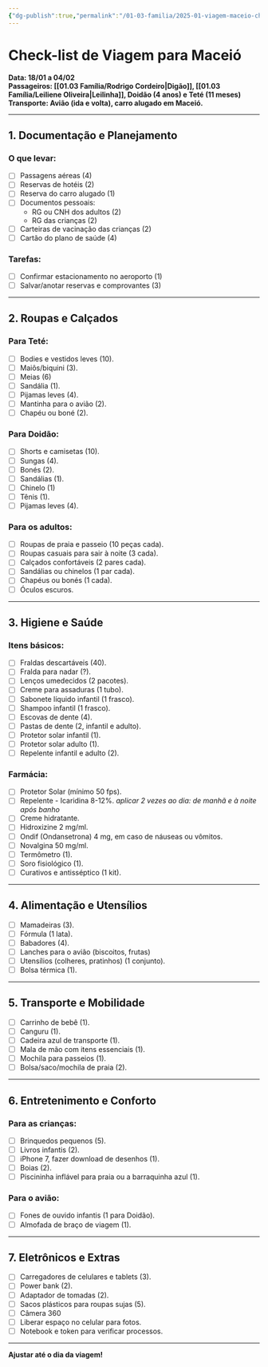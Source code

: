 ```yaml
---
{"dg-publish":true,"permalink":"/01-03-familia/2025-01-viagem-maceio-checklist/","tags":["gardenEntry"]}
---
```



# Check-list de Viagem para Maceió  

**Data: 18/01 a 04/02**  
**Passageiros: [[01.03 Família/Rodrigo Cordeiro\|Digão]], [[01.03 Família/Leiliene Oliveira\|Leilinha]], Doidão (4 anos) e Teté (11 meses)**  
**Transporte: Avião (ida e volta), carro alugado em Maceió.**  

-- -

## 1. Documentação e Planejamento  
### O que levar:  
- [ ] Passagens aéreas (4)
- [ ] Reservas de hotéis (2) 
- [ ] Reserva do carro alugado (1) 
- [ ] Documentos pessoais:  
  - RG ou CNH dos adultos (2)  
  - RG das crianças (2)  
- [ ] Carteiras de vacinação das crianças (2)
- [ ] Cartão do plano de saúde (4) 
### Tarefas:  
- [ ] Confirmar estacionamento no aeroporto (1) 
- [ ] Salvar/anotar reservas e comprovantes (3) 

---
## 2. Roupas e Calçados  
### Para Teté:  
- [ ] Bodies e vestidos leves (10).  
- [ ] Maiôs/biquini (3).  
- [ ] Meias (6)
- [ ] Sandália (1).  
- [ ] Pijamas leves (4).  
- [ ] Mantinha para o avião (2).  
- [ ] Chapéu ou boné (2).  
### Para Doidão:  
- [ ] Shorts e camisetas (10).  
- [ ] Sungas (4).  
- [ ] Bonés (2).  
- [ ] Sandálias (1). 
- [ ] Chinelo (1)
- [ ] Tênis (1).  
- [ ] Pijamas leves (4).  
### Para os adultos:  
- [ ] Roupas de praia e passeio (10 peças cada).  
- [ ] Roupas casuais para sair à noite (3 cada).  
- [ ] Calçados confortáveis (2 pares cada).  
- [ ] Sandálias ou chinelos (1 par cada).  
- [ ] Chapéus ou bonés (1 cada).  
- [ ] Óculos escuros.

---
## 3. Higiene e Saúde  
### Itens básicos:  
- [ ] Fraldas descartáveis (40).  
- [ ] Fralda para nadar (?).
- [ ] Lenços umedecidos (2 pacotes).  
- [ ] Creme para assaduras (1 tubo).  
- [ ] Sabonete líquido infantil (1 frasco).  
- [ ] Shampoo infantil (1 frasco).  
- [ ] Escovas de dente (4).  
- [ ] Pastas de dente (2, infantil e adulto).  
- [ ] Protetor solar infantil (1).  
- [ ] Protetor solar adulto (1).  
- [ ] Repelente infantil e adulto (2).  

### Farmácia:  
- [ ] Protetor Solar (mínimo 50 fps).
- [ ] Repelente - Icaridina 8-12%. *aplicar 2 vezes ao dia: de manhã e à noite após banho*
- [ ] Creme hidratante.
- [ ] Hidroxizine 2 mg/ml.
- [ ] Ondif (Ondansetrona) 4 mg, em caso de náuseas ou vômitos.
- [ ] Novalgina 50 mg/ml.
- [ ] Termômetro (1).  
- [ ] Soro fisiológico (1).  
- [ ] Curativos e antisséptico (1 kit).  

---
## 4. Alimentação e Utensílios  
- [ ] Mamadeiras (3).  
- [ ] Fórmula (1 lata).  
- [ ] Babadores (4).  
- [ ] Lanches para o avião (biscoitos, frutas)
- [ ] Utensílios (colheres, pratinhos) (1 conjunto).  
- [ ] Bolsa térmica (1).  

---
## 5. Transporte e Mobilidade  
- [ ] Carrinho de bebê (1).
- [ ] Canguru (1).  
- [ ] Cadeira azul de transporte (1).  
- [ ] Mala de mão com itens essenciais (1).  
- [ ] Mochila para passeios (1). 
- [ ] Bolsa/saco/mochila de praia (2).

---
## 6. Entretenimento e Conforto  
### Para as crianças:  
- [ ] Brinquedos pequenos (5).  
- [ ] Livros infantis (2). 
- [ ] iPhone 7, fazer download de desenhos (1).  
- [ ] Boias (2).  
- [ ] Piscininha inflável para praia ou a barraquinha azul (1).  
### Para o avião:  
- [ ] Fones de ouvido infantis (1 para Doidão).  
- [ ] Almofada de braço de viagem (1).  

---
## 7. Eletrônicos e Extras  
- [ ] Carregadores de celulares e tablets (3).  
- [ ] Power bank (2).  
- [ ] Adaptador de tomadas (2).  
- [ ] Sacos plásticos para roupas sujas (5).  
- [ ] Câmera 360
- [ ] Liberar espaço no celular para fotos.  
- [ ] Notebook e token para verificar processos.

---

**Ajustar até o dia da viagem!**  
